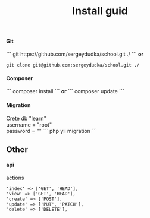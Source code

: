 <p align="center">
    <h1 align="center">Install guid</h1>
    <br>
</p>

<h4>Git</h4>
```
git https://github.com/sergeydudka/school.git ./
```
<b>or</b>
<br>

```
git clone git@github.com:sergeydudka/school.git ./
```

<h4>Composer</h4>
```
composer install
```
<b>or</b>
```
composer update
```

<h4>Migration</h4>
Crete db "learn"<br>
username = "root"<br>
password = ""
```
php yii migration
```

<h2>Other</h2>

<h4>api</h4>
<p>
    actions
</p>

```
'index' => ['GET', 'HEAD'],
'view' => ['GET', 'HEAD'],
'create' => ['POST'],
'update' => ['PUT', 'PATCH'],
'delete' => ['DELETE'],
```